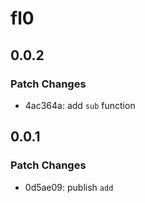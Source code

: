 # fl0

## 0.0.2

### Patch Changes

- 4ac364a: add `sub` function

## 0.0.1

### Patch Changes

- 0d5ae09: publish `add`
